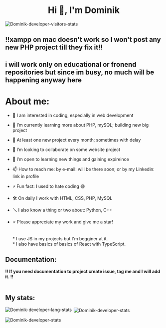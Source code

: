 <h1 align="center">Hi 👋, I'm Dominik </h1>
<p align="left"> <img src="https://komarev.com/ghpvc/?username=Dominik-devekoper&label=Profile%20views&color=0e75b6&style=flat" alt="Dominik-developer-visitors-stats" /> </p>

## ‼️xampp on mac doesn't work so I won't post any new PHP project till they fix it‼️
## i will work only on educational or fronend repositories but since im busy, no much will be happening anyway here


# About me:

<!-- - 👋 Hi, I’m @Dominik-developer -->
- 👀 I am interested in coding, especially in web development
- 🌱 I’m currently learning more about PHP, mySQL; building new big project 
- 🧩 At least one new project every month; sometimes with delay
- 💞️ I’m looking to collaborate on some website project
- 🤲 I’m open to learning new things and gaining expireince
- 📫 How to reach me: by e-mail: will be there soon; or by my Linkedin: link in profile <!--linkedin.com/in/dominik-szczepański-2a5287294-->
- ⚡ Fun fact: I used to hate coding 😅
- 🛠 On daily I work with HTML, CSS, PHP, MySQL
- 🪛 I also know a thing or two about: Python, C++
- ⭐️ Please appreciate my work and give me a star!

  <br>* I use JS in my projects but I'm begginer at it.
  <br>* I also have basics of basics of React with TypeScript.

## Documentation: 
  <b>‼️ If you need documentation to project create issue, tag me and I will add it. ‼️</b>
  <br><br>
  
 <!-- <br><b>=== GETTING BACK ON GITHUB‼️ === </b> -->

## My stats: 
<p><img align="left" src="https://github-readme-stats.vercel.app/api/top-langs?username=Dominik-developer&show_icons=true&locale=en&layout=compact" alt="Dominik-developer-lang-stats" /></p>
<p>&nbsp;<img align="center" src="https://github-readme-stats.vercel.app/api?username=Dominik-developer&show_icons=true&locale=en" alt="Dominik-developer-stats" /></p>
<p><img align="center" src="https://github-readme-streak-stats.herokuapp.com/?user=Dominik-developer&show_icons=true&locale=en" alt="Dominik-developer-stats" /></p>
